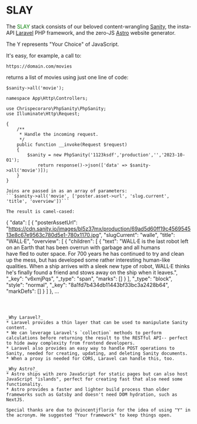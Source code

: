 # SLAY
 
The <span style="color:green">SLAY</span> stack consists of our beloved content-wrangling [Sanity](https://sanity.io), the insta-API [Laravel](https://laravel.com) PHP framework, and the zero-JS [Astro](https://astro.build/) website generator.

The Y represents "Your Choice" of JavaScript.

It's easy, for example, a call to:

```https://domain.com/movies``` 

returns a list of movies using just one line of code:

```$sanity->all('movie'); ```

```<?php
namespace App\Http\Controllers;

use Chrispecoraro\PhpSanity\PhpSanity;
use Illuminate\Http\Request;

{
    /**
     * Handle the incoming request.
     */
    public function __invoke(Request $request)
    {
        $sanity = new PhpSanity('1123ksdf','production','','2023-10-01');
            return response()->json(['data' => $sanity->all('movie')]);
    }
}

Joins are passed in as an array of parameters: 
```$sanity->all('movie', ['poster.asset->url', 'slug.current', 'title', 'overview'])``` 

The result is camel-cased:

```
{
"data": [
   {
      "posterAssetUrl": "https://cdn.sanity.io/images/bl5z37mx/production/69ad5d60ff19c456954513e8c67e9563c780d5e1-780x1170.jpg",
      "slugCurrent": "walle",
      "title": "WALL·E",
      "overview": [
          {
              "children": [
                 {
                     "text": "WALL·E is the last robot left on an Earth that has been overrun with garbage and all humans  
                      have fled to outer space. For 700 years he has continued to try and clean up the mess, but has 
                      developed some rather interesting human-like qualities. When a ship arrives with a sleek new type of 
                      robot, WALL·E thinks he's finally found a friend and stows away on the ship when it leaves.",
                      "_key": "v6xmjPqs",
                      "_type": "span",
                      "marks": []
                 }
              ],
              "_type": "block",
              "style": "normal",
              "_key": "8a1fd7b434db11443bf33bc3a2428b64",
              "markDefs": []
          }
       ]
   },
...
```



_Why Laravel?_ 
* Laravel provides a thin layer that can be used to manipulate Sanity content.
* We can leverage Laravel's `collection` methods to perform calculations before returning the result to the RESTful API-- perfect to hide away complexity from frontend developers.
* Laravel also provides an easy way to handle POST operations to Sanity, needed for creating, updating, and deleting Sanity documents.
* When a proxy is needed for CORS, Laravel can handle this, too.

_Why Astro?_ 
* Astro ships with zero JavaScript for static pages but can also host JavaScript "islands", perfect for creating fast that also need some functionality.
* Astro provides a faster and lighter build process than older frameworks such as Gatsby and doesn't need DOM hydration, such as NextJS.

Special thanks are due to @vincentjflorio for the idea of using "Y" in the acronym. He suggested "Your framework" to keep things open.
